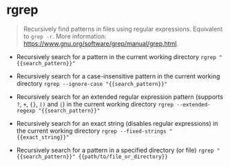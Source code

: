 # rgrep
> Recursively find patterns in files using regular expressions.
> Equivalent to `grep -r`.
> More information: <https://www.gnu.org/software/grep/manual/grep.html>.

- Recursively search for a pattern in the current working directory
`rgrep "{{search_pattern}}"`

- Recursively search for a case-insensitive pattern in the current working directory
`rgrep --ignore-case "{{search_pattern}}"`

- Recursively search for an extended regular expression pattern (supports `?`, `+`, `{}`, `()` and `|`) in the current working directory
`rgrep --extended-regexp "{{search_pattern}}"`

- Recursively search for an exact string (disables regular expressions) in the current working directory
`rgrep --fixed-strings "{{exact_string}}"`

- Recursively search for a pattern in a specified directory (or file)
`rgrep "{{search_pattern}}" {{path/to/file_or_directory}}`
